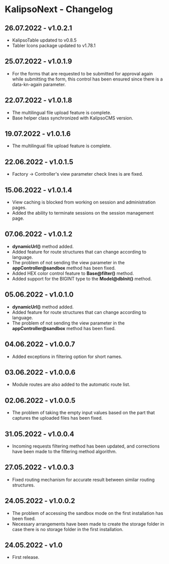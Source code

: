 # KalipsoNext - Changelog

## 26.07.2022 - **v1.0.2.1**
- KalipsoTable updated to v0.8.5
- Tabler Icons package updated to v1.78.1

## 25.07.2022 - **v1.0.1.9**
- For the forms that are requested to be submitted for approval again while submitting the form, this control has been ensured since there is a data-kn-again parameter.

## 22.07.2022 - **v1.0.1.8**
- The multilingual file upload feature is complete.
- Base helper class synchronized with KalipsoCMS version.

## 19.07.2022 - **v1.0.1.6**
- The multilingual file upload feature is complete.

## 22.06.2022 - **v1.0.1.5**
- Factory -> Controller's view parameter check lines is are fixed.

## 15.06.2022 - **v1.0.1.4**
- View caching is blocked from working on session and administration pages.
- Added the ability to terminate sessions on the session management page.

## 07.06.2022 - **v1.0.1.2**
- **dynamicUrl()** method added.
- Added feature for route structures that can change according to language.
- The problem of not sending the view parameter in the **appController@sandbox** method has been fixed.
- Added HEX color control feature to **Base@filter()** method.
- Added support for the BIGINT type to the **Model@dbInit()** method.

## 05.06.2022 - **v1.0.1.0**
- **dynamicUrl()** method added.
- Added feature for route structures that can change according to language.
- The problem of not sending the view parameter in the **appController@sandbox** method has been fixed.

## 04.06.2022 - **v1.0.0.7**
- Added exceptions in filtering option for short names.

## 03.06.2022 - **v1.0.0.6**
- Module routes are also added to the automatic route list.

## 02.06.2022 - **v1.0.0.5**
- The problem of taking the empty input values based on the part that captures the uploaded files has been fixed.

## 31.05.2022 - **v1.0.0.4**
- Incoming requests filtering method has been updated, and corrections have been made to the filtering method algorithm.

## 27.05.2022 - **v1.0.0.3**
- Fixed routing mechanism for accurate result between similar routing structures.

## 24.05.2022 - **v1.0.0.2**
- The problem of accessing the sandbox mode on the first installation has been fixed.
- Necessary arrangements have been made to create the storage folder in case there is no storage folder in the first installation.

## 24.05.2022 - **v1.0**
- First release.